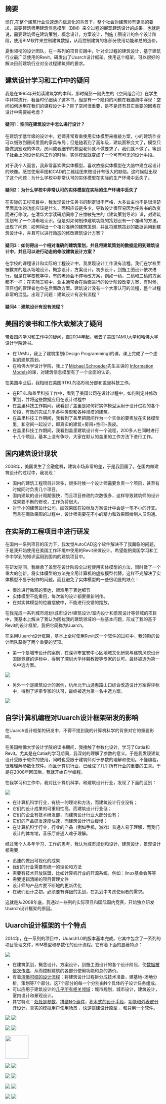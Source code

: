 ## 摘要

现在,在整个建筑行业快速走向信息化的背景下，整个社会对建筑师有更高的要求，需要建筑师用建筑信息模型（BIM）来全过程的展现建筑设计的成果。也就是说，需要建筑师在建筑策划，概念设计，方案设计，到施工图设计的各个设计阶段，使用BIM软件来控制建筑数据，从而控制建筑的各部分使用功能和总的造价。

夏彬领衔的设计团队，在一系列的项目实践中，针对全过程的建筑设计，基于建筑行业最广泛使用的Revit，研发出了Uuarch设计框架。使用这个框架，可以很好的解决目前建筑行业对全过程建筑师的要求。

## 建筑设计学习和工作中的疑问

我是在1995年开始读建筑学的本科，那时候彭一刚先生的《空间组合论》在学生中非常流行，我当时仔细读了这本书。但是有一个隐约的问题在我脑海中浮现：空间如何运用在我们的课程设计中？除了空间很重要，是不是还有其它重要的因素在设计中需要被考虑？

#### 疑问1：空间在建筑设计中怎么进行设计？ 

在建筑学低年级的设计中，老师非常看重使用实体模型来推敲方案，小的建筑作业可以细致到房间里面的家具布局；但是随着到了高年级，建筑面积变大了，模型只能做到宏观的体块，房间或者细节的模型老师就不做要求了，我们就不做了。等到了社会上的设计机构工作的时候，实体模型就变成了一个可有可无的设计手段。

对于我个人而言，我非常喜欢做实体模型，喜欢依据实体模型在大脑中建立起设计的映像。感觉使用草图和CAD的二维绘图来做设计有很大的缺陷。这时候就出现了这个问题：为什么学校中非常认可的实体模型在实际的生产环境中丢失了。

#### 疑问2：为什么学校中非常认可的实体模型在实际的生产环境中丢失了

在实际的工程项目中，我发现设计任务书的制定很不严格，大多业主也不是很清楚里面具体的功能应该是什么，面积应该是多少，导致设计很容易因为任务书的改变而进行修改。在清华大学读研期间修了庄惟敏先生的《建筑策划导论》课，对建筑策划有了一个清晰地认识，但是对如何制作建筑功能的策划没有一个准确的方法。出现了问题：如何得出一个相对准确的建筑策划，并且将建筑策划的数据运用到建筑设计中，并且可以进行动态的修改建筑设计方案？

#### 疑问3：如何得出一个相对准确的建筑策划，并且将建筑策划的数据运用到建筑设计中，并且可以进行动态的修改建筑设计方案？

在学校的课程设计和实际的工程设计中，我发现设计工作没有流程。我们在学校里被教育的是从场地设计，概念设计，方案设计，初步设计，到施工图设计依次进行。但是在学校教学中，有的老师会不停地改方案，例如一稿，二稿和三稿的方案都不一样；在实际工程中，业主通常会在后面进行的设计阶段改变方案，有时候，项目组的管理者也会在后面改方案。建筑设计没有一个大家认可的流程，整个过程非常的混乱。出现了问题：建筑设计有没有流程？

#### 疑问4：建筑设计有没有流程？

## 美国的读书和工作大致解决了疑问 

带着国内学习和工作中的疑问，自2004年起，我去了美国TAMU大学和哈佛大学设计学院读书。

- 在TAMU，我上了建筑策划(Design Programming)的课，课上完成了一个虚拟的建筑策划。
- 在哈佛大学设计学院，我上了[Michael Schroeder](http://www.gsd.harvard.edu/cgi-bin/courses/faculty.cgi?term=201040&person=104227)先生主讲的 [Information Models](http://isites.harvard.edu/icb/icb.do?keyword=k76421)的课，对建筑信息模型有了一个全面的认识。

在美国毕业后，我相继在美国RTKL的洛杉矶分部和盖里科技工作。

- 在RTKL和盖里科技工作中，看到了美国公司在设计过程中，如何制定并修改策划，并将这些数据应用在设计过程中
- 在盖里科技工作期间，我看到了盖里是如何将实体模型运用于设计过程的各个阶段，有效的完成几乎各种类型和各种规模的建筑。
- 在盖里科技工作期间，我看到了盖里把房间作为一个实体的要素放在实体模型里，和空间一起设计，即真实的建筑=房间+空间+表皮。
- 在盖里科技工作期间，我看到盖里建筑设计有一个流程，200多人在同时进行十几个项目，基本上没有争吵，大家在默认的盖里的工作方法下进行工作。

## 国内建筑设计现状

2008年，美国发生了金融危机，建筑市场非常的差，于是我回国了。在国内做建筑设计的过程中，我发现：

- 国内的建筑工程项目非常多，很多时候一个设计师需要负责一个项目，甚至有时候同时负责几个项目。
- 国内建筑的设计周期很快，而且项目修改的次数很多，这样导致建筑师的设计成果要不断的修改，工作负荷很大。
- 对于小的建筑设计公司，画效果图在投标及方案设计中会是一笔不小的开支。而且在画效果图的过程中，设计师需要花不小的精力和效果图绘制人员沟通。

## 在实际的工程项目中进行研发

在国内一系列项目的压力下，我发觉AutoCAD这个软件解决不了我面临的问题，于是我开始使用在美国工作环境中使用的Revit来做设计。希望能把美国学习和工作中学到的知识运用到国内的建筑项目中。

在研发期间，我继承了盖里在设计阶段全过程使用实体模型的方法，同时做了一个重大的创新，将实体模型的方法完全用计算机的虚拟模型代替。这样不光解决了实体模型不易于制作的问题，而且避免了实体模型的一些很明显的缺点：

- 很难进行微观的表达，很难用于表达细节
- 实体模型不能重用，每次新的设计都要重新制作。
- 在对实体模型的位置摆放中，不能进行交错的摆放。
 
在我完成一系列城市规划/城市设计/建筑设计/室内设计和景观设计等领域的项目中，我基本上解决了我认为困扰我的建筑领域的一些基本问题，形成了我的基于Revit的设计框架，我把它简称为Uuarch。

在采用Uuarch设计框架，基本上全程使用Revit这一个软件的过程中，我领衔的设计团队获得了两个重要的奖项。

- 第一个是城市设计的案例，在深圳市宝安中心区地域文化研究与建筑风貌设计国际竞赛的评标中，得到了深圳大学林毅教授等专家的认可。最终被选为第一名中选方案。

![](/images/我的BIM全过程建筑设计师之路/深圳市宝安中心区地域文化研究与建筑风貌设计.png)

- 另外一个是建筑设计的案例，杭州北干山通惠路山口综合改造设计方案得评标中，得到了评审专家的认可，最终被选为第一名中选方案。

![](/images/我的BIM全过程建筑设计师之路/杭州北干山通惠路山口综合改造设计方案.jpg)

## 自学计算机编程对Uuarch设计框架研发的影响

在Uuarch设计框架的研发中，不得不提到我的计算机科学的背景对它的重要影响。

在美国哈佛大学设计学院的读书期间，我接触了参数化设计，学习了Catia和Revit。尤其是在Catia的学习期间，我深刻的理解了参数的意义。于是我发现建筑设计受限于软件的使用，同时也受限于建筑师对于参数的理解和使用。不懂编程，很难理解参数化软件。而且计算机行业，已经成了几乎所有行业的重要的工具。于是在2008年回国后，我就开始自学编程。

在我学习和工作中，我对比计算机科学，和建筑设计行业，发现了下面的区别：

![](/images/我的BIM全过程建筑设计师之路/建筑设计学科vs计算机科学.png)

- 在计算机科学行业，有统一的理论和方法，而建筑设计行业没有；
- 它们的设计成果的可重用性高，而建筑设计行业低；
- 它们的企业有技术研发部，而建筑设计行业大部分没有；
- 它们的产品研发速度快速，而建筑设计行业缓慢；
- 在计算机科学行业，行业的产品（例如手机，游戏）普通人易于理解，而我们设计的体育馆，音乐厅普通人难于理解。

经过我个人多年学习，工作的思考，我认为城市规划和设计，建筑设计，景观设计都需要

- 迅速的做出可视化的成果
- 我们的行业需要有统一的理论和方法
- 需要有技术开放联盟，比如计算机行业的开源系统，例如：linux基金会等等
- 需要逻辑清晰的项目管理文件
- 设计师的产品库要不断地的更新优化
- 在我们设计之初，必须要有详细的策划，在策划中考虑使用者的需求。

这就是从2008年底，我通过一些列的实际项目和国际国内竞赛，开始独立研发Uuarch设计框架的原因。

## Uuarch设计框架的十个特点

2014年，在一系列的项目中，Uuarch1.0的版本基本完成。它其中包含了一系列的项目管理文件，BIM模型和参数化的设计流程。它有着下面的显著特点：

![](/images/我的BIM全过程建筑设计师之路/Uuarch的十个特点.png)

- 在建筑策划，概念设计，方案设计，到施工图设计的各个设计阶段，使[数据被依次传递](http://study.163.com/course/courseLearn.htm?courseId=1220010#/learn/video?lessonId=1561053&courseId=1220010)，从而控制建筑的各部分使用功能和总的造价。
- 有着[清晰可控的设计流程](http://study.163.com/course/courseLearn.htm?courseId=1220010#/learn/video?lessonId=1556053&courseId=1220010)：将建筑设计过程拆分成技术准备，建基地-场地分析，策划等7个部分。这7个部分的每一个分别由N个具体的子设计任务组成。
- 可以应用于建筑设计的[几乎所有相关领域](http://study.163.com/course/courseLearn.htm?courseId=1220010#/learn/video?lessonId=1539066&courseId=1220010)：城市规划，城市设计，建筑设计，室内设计和景观设计。
- 其它特点：[处处是参数](http://study.163.com/course/courseLearn.htm?courseId=1220010#/learn/video?lessonId=1561052&courseId=1220010)，[拼装N个组件](http://study.163.com/course/courseLearn.htm?courseId=1220010#/learn/video?lessonId=1508062&courseId=1220010)，[积木式的设计手段](http://study.163.com/course/courseLearn.htm?courseId=1220010#/learn/video?lessonId=1540107&courseId=1220010)，[功能和外表皮分开设计](http://study.163.com/course/courseLearn.htm?courseId=1220010#/learn/video?lessonId=1540108&courseId=1220010)，[真实的模拟用户使用场景](http://study.163.com/course/courseLearn.htm?courseId=1220010#/learn/video?lessonId=1555067&courseId=1220010) ，[快速搭建设计原型](http://study.163.com/course/courseLearn.htm?courseId=1220010#/learn/video?lessonId=1559054&courseId=1220010) ，和[只用一个软件](http://study.163.com/course/courseLearn.htm?courseId=1220010#/learn/video?lessonId=1539022&courseId=1220010)。


![](/images/我的BIM全过程建筑设计师之路/基于Revit的Uuarch设计框架解读.jpg)
![](/images/我的BIM全过程建筑设计师之路/BIM全过程建筑设计师速成.jpg)

![](/images/我的BIM全过程建筑设计师之路/用Uuarch参数化设计流程做Guggenheim-Helsinki.jpg)
![](/images/我的BIM全过程建筑设计师之路/用Uuarch30分钟搭建设计原型.jpg)

<a href="http://shop.oreilly.com/product/0636920039303.do"><img src="https://github.com/quanbinn/Learn-Revit-the-Parametric-Way/blob/master/images/%E6%88%91%E7%9A%84BIM%E5%85%A8%E8%BF%87%E7%A8%8B%E5%BB%BA%E7%AD%91%E8%AE%BE%E8%AE%A1%E5%B8%88%E4%B9%8B%E8%B7%AF/BIM%E5%85%A8%E8%BF%87%E7%A8%8B%E5%BB%BA%E7%AD%91%E8%AE%BE%E8%AE%A1%E5%B8%88%E9%80%9F%E6%88%90.jpg" width="75"></a>

![](/images/我的BIM全过程建筑设计师之路/章节名称1a.png)
![](/images/我的BIM全过程建筑设计师之路/章节名称1a.png)

![](/images/我的BIM全过程建筑设计师之路/章节名称1a.png)
![](/images/我的BIM全过程建筑设计师之路/章节名称1a.png)

![](/images/我的BIM全过程建筑设计师之路/章节名称1a.png)
![](/images/我的BIM全过程建筑设计师之路/章节名称1a.png)

![](/images/我的BIM全过程建筑设计师之路/章节名称1a.png)
![](/images/我的BIM全过程建筑设计师之路/章节名称1a.png)
